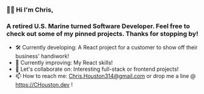 ### 👋🏾 Hi I'm Chris,
### A retired U.S. Marine turned Software Developer.  Feel free to check out some of my pinned projects. Thanks for stopping by!

- 🛠 Currently developing: A React project for a customer to show off their business' handiwork!
- 🌱 Currently improving: My React skills!
- 🤝 Let's collaborate on: Interesting full-stack or frontend projects!
- 📫 How to reach me: Chris.Houston314@gmail.com or drop me a line @ https://CHouston.dev !


